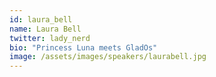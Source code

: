 ```yaml
---
id: laura_bell
name: Laura Bell
twitter: lady_nerd
bio: "Princess Luna meets GladOs"
image: /assets/images/speakers/laurabell.jpg
---
```

